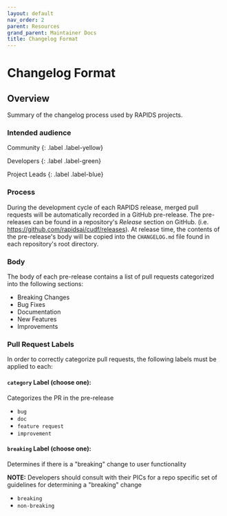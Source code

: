 ```yaml
---
layout: default
nav_order: 2
parent: Resources
grand_parent: Maintainer Docs
title: Changelog Format
---
```


# Changelog Format

## Overview

Summary of the changelog process used by RAPIDS projects.

### Intended audience

Community
{: .label .label-yellow}

Developers
{: .label .label-green}

Project Leads
{: .label .label-blue}

### Process

During the development cycle of each RAPIDS release, merged pull requests will be automatically recorded in a GitHub pre-release. The pre-releases can be found in a repository's _Release_ section on GitHub. (i.e. <https://github.com/rapidsai/cudf/releases>). At release time, the contents of the pre-release's body will be copied into the `CHANGELOG.md` file found in each repository's root directory.

### Body

The body of each pre-release contains a list of pull requests categorized into the following sections:

- Breaking Changes
- Bug Fixes
- Documentation
- New Features
- Improvements

### Pull Request Labels

In order to correctly categorize pull requests, the following labels must be applied to each:

#### `category` Label (choose one):

Categorizes the PR in the pre-release

- `bug`
- `doc`
- `feature request`
- `improvement`

#### `breaking` Label (choose one):

Determines if there is a "breaking" change to user functionality

**NOTE:** Developers should consult with their PICs for a repo specific set of guidelines for determining a "breaking" change

- `breaking`
- `non-breaking`
